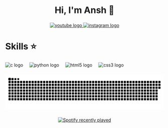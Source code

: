 <h1 align="center">Hi, I'm Ansh 👋</h1>

###

<div align="center">
  <a href="https://www.youtube.com/@ErenixLive" target="_blank">
    <img src="https://raw.githubusercontent.com/maurodesouza/profile-readme-generator/master/src/assets/icons/social/youtube/default.svg" width="52" height="40" alt="youtube logo"  />
  </a>
  <a href="https://www.instagram.com/anshkp06/" target="_blank">
    <img src="https://raw.githubusercontent.com/maurodesouza/profile-readme-generator/master/src/assets/icons/social/instagram/default.svg" width="52" height="40" alt="instagram logo"  />
  </a>
</div>

###

<h1 align="left">Skills ⭐</h1>

###

<div align="left">
  <img src="https://cdn.jsdelivr.net/gh/devicons/devicon/icons/c/c-original.svg" height="40" alt="c logo"  />
  <img width="12" />
  <img src="https://cdn.jsdelivr.net/gh/devicons/devicon/icons/python/python-original.svg" height="40" alt="python logo"  />
  <img width="12" />
  <img src="https://cdn.jsdelivr.net/gh/devicons/devicon/icons/html5/html5-original.svg" height="40" alt="html5 logo"  />
  <img width="12" />
  <img src="https://cdn.jsdelivr.net/gh/devicons/devicon/icons/css3/css3-original.svg" height="40" alt="css3 logo"  />
</div>

###

<img src="https://raw.githubusercontent.com/anshp06/anshp06/output/snake.svg" alt="Snake animation" />

###

<div align="center">
  <a href="https://open.spotify.com/user/31wkv6ellasmfjunuxch57gnw5ty">
    <img src="https://spotify-recently-played-readme.vercel.app/api?user=31wkv6ellasmfjunuxch57gnw5ty&count=5&unique=false" alt="Spotify recently played"  />
  </a>
</div>

###
